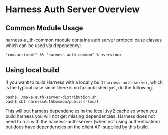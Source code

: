 # Harness Auth Server Overview

## Common Module Usage
harness-auth-common module contains auth server protocol case classes which can be used via dependency:
```
"com.actionml" %% "harness-auth-common" % <version>
```

## Using local build

If you want to build Harness with a locally built `harness-auth-server`, which is the typical case since there is no tar published yet, do the following.

```
bash$ ./make-auth-server-distribution.sh 
bash$ sbt harnessAuthCommon/publish-local
```

This will put harness dependencies in the local .ivy2 cache so when you build harness you will not get missing dependencies. Harness does not need to run with the harness-auth-server (when not using authentication) but does have dependencies on the client API supplied by this build.

